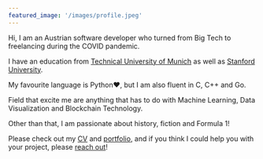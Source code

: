 ```yaml
---
featured_image: '/images/profile.jpeg'
---
```



Hi, I am an Austrian software developer who turned from Big Tech to freelancing during the COVID pandemic.

I have an education from [Technical University of Munich](TODO) as well as [Stanford University](TODO).

My favourite language is Python:heart:, but I am also fluent in C, C++ and Go.

Field that excite me are anything that has to do with Machine Learning, Data Visualization and Blockchain Technology.


Other than that, I am passionate about history, fiction and Formula 1!

Please check out my [CV](https://scheuclu.github.io/cv/) and [portfolio](https://scheuclu.github.io/posts/), and if you think I could help you with your project, please [reach out](https://scheuclu.github.io/contact/)!